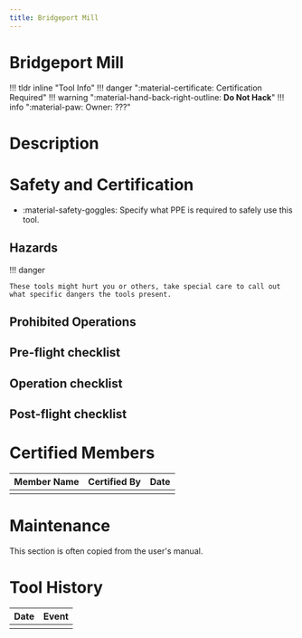 ```yaml
---
title: Bridgeport Mill
---
```


# Bridgeport Mill

!!! tldr inline "Tool Info"
    !!! danger ":material-certificate: Certification Required"
    !!! warning ":material-hand-back-right-outline: __Do Not Hack__"
    !!! info ":material-paw: Owner: ???"


# Description

# Safety and Certification

- :material-safety-goggles: Specify what PPE is required to safely use this tool.

## Hazards

!!! danger

    These tools might hurt you or others, take special care to call out what specific dangers the tools present.

## Prohibited Operations

## Pre-flight checklist

## Operation checklist

## Post-flight checklist

# Certified Members

|Member Name | Certified By | Date           |
|------------|--------------|----------------|
|            |              |                |


# Maintenance

This section is often copied from the user's manual.


# Tool History

|Date | Event |
|-----|-------|
|||
